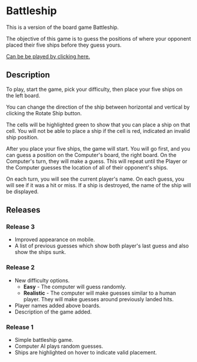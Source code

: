 # Battleship

This is a version of the board game Battleship.

The objective of this game is to guess the positions of where your opponent placed their five ships before they guess yours.

[Can be be played by clicking here.](https://suzuhe481.github.io/battleship/)

## Description

To play, start the game, pick your difficulty, then place your five ships on the left board.

You can change the direction of the ship between horizontal and vertical by clicking the Rotate Ship button.

The cells will be highlighted green to show that you can place a ship on that cell.
You will not be able to place a ship if the cell is red, indicated an invalid ship position.

After you place your five ships, the game will start.
You will go first, and you can guess a position on the Computer's board, the right board.
On the Computer's turn, they will make a guess.
This will repeat until the Player or the Computer guesses the location of all of their opponent's ships.

On each turn, you will see the current player's name.
On each guess, you will see if it was a hit or miss.
If a ship is destroyed, the name of the ship will be displayed.

## Releases

### Release 3

- Improved appearance on mobile.
- A list of previous guesses which show both player's last guess and also show the ships sunk.

### Release 2

- New difficulty options.
  - **Easy** - The computer will guess randomly.
  - **Realistic** - The computer will make guesses similar to a human player. They will make guesses around previously landed hits.
- Player names added above boards.
- Description of the game added.

### Release 1

- Simple battleship game.
- Computer AI plays random guesses.
- Ships are highlighted on hover to indicate valid placement.
